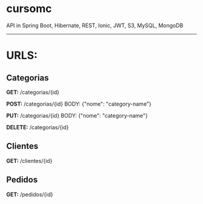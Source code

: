 # cursomc
API in Spring Boot, Hibernate, REST, Ionic, JWT, S3, MySQL, MongoDB

-------------------------------------------------------------------------------------

# URLS:


## Categorias

**GET:** /categorias/{id}

**POST:**  /categorias/{id} BODY: {"nome": "category-name"}

**PUT:**  /categorias/{id} BODY: {"nome": "category-name"}

**DELETE:**  /categorias/{id}


## Clientes
**GET:** /clientes/{id}

## Pedidos
**GET:** /pedidos/{id}
